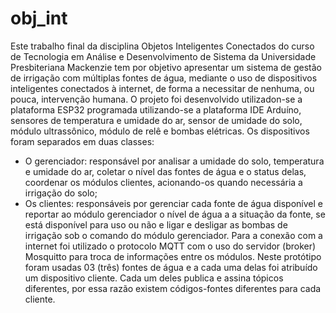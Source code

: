 # obj_int
Este trabalho final da disciplina Objetos Inteligentes Conectados do curso de Tecnologia em Análise e Desenvolvimento de Sistema da Universidade Presbiteriana Mackenzie tem por objetivo apresentar um sistema de gestão de irrigação com múltiplas fontes de água, mediante o uso de dispositivos inteligentes conectados à internet, de forma a necessitar de nenhuma, ou pouca, intervenção humana.
O projeto foi desenvolvido utilizadon-se a plataforma ESP32 programada utilizando-se a plataforma IDE Arduíno, sensores de temperatura e umidade do ar, sensor de umidade do solo, módulo ultrassônico, módulo de relê e bombas elétricas.
Os dispositivos foram separados em duas classes:
- O gerenciador: responsável por analisar a umidade do solo, temperatura e umidade do ar, coletar o nível das fontes de água e o status delas, coordenar os módulos clientes, acionando-os quando necessária a irrigação do solo;
- Os clientes: responsáveis por gerenciar cada fonte de água disponível e reportar ao módulo gerenciador o nível de água a a situação da fonte, se está disponível para uso ou não e ligar e desligar as bombas de irrigação sob o comando do módulo gerenciador.
Para a conexão com a internet foi utilizado o protocolo MQTT com o uso do servidor (broker) Mosquitto para troca de informações entre os módulos.
Neste protótipo foram usadas 03 (três) fontes de água e a cada uma delas foi atribuído um dispositivo cliente. Cada um deles publica e assina tópicos diferentes, por essa razão existem códigos-fontes diferentes para cada cliente. 
